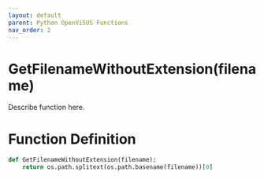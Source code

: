 ```yaml
---
layout: default
parent: Python OpenViSUS Functions
nav_order: 2
---
```


# GetFilenameWithoutExtension(filename)

Describe function here.

# Function Definition

```python
def GetFilenameWithoutExtension(filename):
	return os.path.splitext(os.path.basename(filename))[0]
```